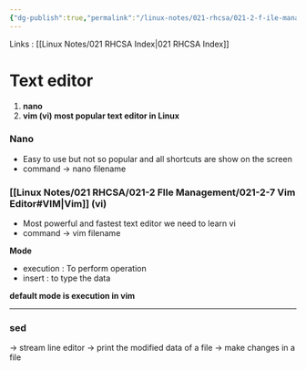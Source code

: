 ```yaml
---
{"dg-publish":true,"permalink":"/linux-notes/021-rhcsa/021-2-f-ile-management/021-2-6-text-editor/"}
---
```


Links : [[Linux Notes/021 RHCSA Index\|021 RHCSA Index]]

# Text editor

1. **nano**
2. **vim (vi) most popular text editor in Linux**

### Nano
- Easy to use but not so popular and all shortcuts are show on the screen
- command &rarr; nano filename

### [[Linux Notes/021 RHCSA/021-2 FIle Management/021-2-7 Vim Editor#VIM\|Vim]] (vi) 
- Most powerful and fastest text editor we need to learn vi
- command &rarr; vim filename

**Mode**
- execution : To perform operation
- insert : to type the data

**default mode is execution in vim**

---

### sed
&rarr; stream line editor
&rarr; print the modified data of a file
&rarr; make changes in a file